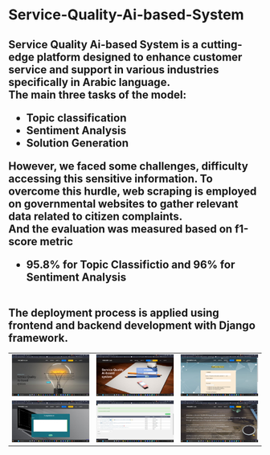# Service-Quality-Ai-based-System
<h2>Service Quality Ai-based System is a cutting-edge platform designed to enhance customer service and support in various industries specifically in Arabic language. <br>
The main three tasks of the model: 
<ul> 
    <li>Topic classification</li>
    <li>Sentiment Analysis</li> 
    <li>Solution Generation</li></ul> 
However, we faced some challenges, difficulty accessing this sensitive information. To overcome this hurdle, web scraping is employed on governmental websites to gather relevant data related to citizen complaints.<br> 
And the evaluation was measured based on f1-score metric<br>
<ul><li>95.8% for Topic Classifictio and 96% for Sentiment Analysis</li></ul>
<br>
The deployment process is applied using frontend and 
backend development with Django framework.
</h2>
<table>
  <tr>
    <td><img src="Home.jpg" width=400 hieght=400/></td>
    <td><img src="Log-in.jpg" width=400 hieght=400/></td>
    <td><img src="Registration.jpg" width=400 hieght=400/></td>
  </tr>
  <tr>
    <td><img src="Complaint.jpg" width=400 hieght=400/></td>
    <td><img src="Adminstration.jpg" width=400 hieght=400/></td>
    <td><img src="About-team.jpg" width=400 hieght=400/></td>
  </tr>
  
</table>
